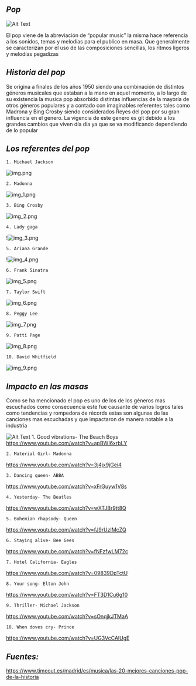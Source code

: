 ## **_Pop_**

![Alt Text](https://data.textstudio.com/output/sample/animated/3/5/8/5/pop-2-15853.gif)

El pop viene de la abreviación de “popular music” la misma hace referencia a los sonidos, temas y melodías para el publico en masa.  Que generalmente se caracterizan por el uso de las composiciones sencillas, los ritmos ligeros y melodías pegadizas 

## **_Historia del pop_**

Se origina a finales de los años 1950 siendo una combinación de  distintos géneros musicales que estaban a la mano en aquel momento, a lo largo de su existencia la musica pop absorbido distintas influencias de la mayoría de otros géneros populares y a contado con imaginables referentes tales como Madrona y Bing Crosby siendo considerados Reyes del pop por su gran influencia en el genero.
La vigencia de este genero es git debido a los grandes cambios que viven día día ya que se va modificando dependiendo de lo popular 

##  _**Los referentes del pop**_  

	1. Michael Jackson

![img.png](img.png)

	2. Madonna 
![img_1.png](img_1.png)

	3. Bing Crosby
![img_2.png](img_2.png)

	4. Lady gaga 
!![img_3.png](img_3.png)

	5. Ariana Grande
!![img_4.png](img_4.png)

	6. Frank Sinatra
![img_5.png](img_5.png)

	7. Taylor Swift
![img_6.png](img_6.png)

	8. Peggy Lee
![img_7.png](img_7.png)

	9. Patti Page
![img_8.png](img_8.png)

	10. David Whitfield
![img_9.png](img_9.png)


## _**Impacto en las masas**_

Como se ha mencionado el pop es uno de los de los géneros mas escuchados como consecuencia  este fue causante de varios logros tales como tendencias y rompedora de récords estas son algunas de las canciones mas escuchadas y que impactaron de manera notable a la industria

![Alt Text](https://lh6.googleusercontent.com/U2WKp4jn8iQWfzwq5vXE9kLZu_JC5LRfxl8QDYANPHfYhBQCOK9v4D7UIIbTIZNC4VURD_csWn2C0oUn_hLvgjPtQMy9AsrRbYCO0Q6cj8tPu75VvNtbQEeYTfqOZ9qtQTzUx_-9AppUkGNCnxpdmQ)
    1. Good vibrations- The Beach Boys
https://www.youtube.com/watch?v=apBWI6xrbLY

	2. Material Girl- Madonna
https://www.youtube.com/watch?v=3j4jx9jGei4
    
	3. Dancing queen- ABBA
https://www.youtube.com/watch?v=xFrGuyw1V8s

    4. Yesterday- The Beatles
https://www.youtube.com/watch?v=wXTJBr9tt8Q

    5. Bohemian rhapsody- Queen
https://www.youtube.com/watch?v=fJ9rUzIMcZQ

    6. Staying alive- Bee Gees
https://www.youtube.com/watch?v=fNFzfwLM72c

    7. Hotel California- Eagles
https://www.youtube.com/watch?v=09839DpTctU

    8. Your song- Elton John
https://www.youtube.com/watch?v=FT3D1Cu6g10

    9. Thriller- Michael Jackson
https://www.youtube.com/watch?v=sOnqjkJTMaA

    10. When doves cry- Prince
https://www.youtube.com/watch?v=UG3VcCAlUgE

## **_Fuentes:_**


https://www.timeout.es/madrid/es/musica/las-20-mejores-canciones-pop-de-la-historia



